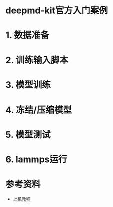 # deepmd-kit官方入门案例

# 1. 数据准备


# 2. 训练输入脚本


# 3. 模型训练



# 4. 冻结/压缩模型


# 5. 模型测试


# 6. lammps运行





# 参考资料

- [上机教程](https://tutorials.deepmodeling.com/zh-cn/latest/Tutorials/DeePMD-kit/learnDoc/Handson-Tutorial%28v2.0.3%29.html)
